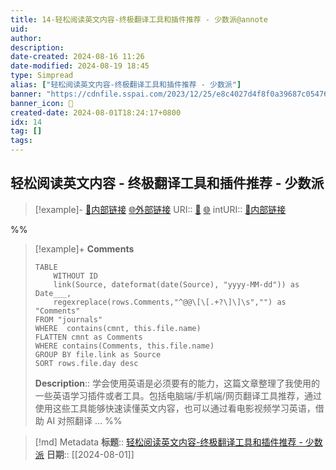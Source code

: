 ```yaml
---
title: 14-轻松阅读英文内容-终极翻译工具和插件推荐 - 少数派@annote
uid: 
author: 
description: 
date-created: 2024-08-16 11:26
date-modified: 2024-08-19 18:45
type: Simpread
alias: ["轻松阅读英文内容-终极翻译工具和插件推荐 - 少数派"]
banner: "https://cdnfile.sspai.com/2023/12/25/e8c4027d4f8f0a39687c05476237f252.png "
banner_icon: 🔖
created-date: 2024-08-01T18:24:17+0800
idx: 14
tag: []
tags: 
---
```


## 轻松阅读英文内容 - 终极翻译工具和插件推荐 - 少数派

> [!example]- [🧷内部链接](<http://localhost:7026/unread/14>) [🌐外部链接](<https://neo-static.sspai.com/post/85318>)
> URI:: [🧷](<http://localhost:7026/unread/14>) [🌐](<https://neo-static.sspai.com/post/85318>)
> intURI:: [🧷内部链接](<http://localhost:7026/reading/14>)

%%

> [!example]+ **Comments**
>
> ```dataview
> TABLE 
>     WITHOUT ID
>     link(Source, dateformat(date(Source), "yyyy-MM-dd")) as Date___, 
>     regexreplace(rows.Comments,"^@@\[\[.+?\]\]\s","") as "Comments"
> FROM "journals"
> WHERE  contains(cmnt, this.file.name)
> FLATTEN cmnt as Comments
> WHERE contains(Comments, this.file.name)
> GROUP BY file.link as Source
> SORT rows.file.day desc
> ```
>  **Description**:: 学会使用英语是必须要有的能力，这篇文章整理了我使用的一些英语学习插件或者工具。包括电脑端/手机端/网页翻译工具推荐，通过使用这些工具能够快速读懂英文内容，也可以通过看电影视频学习英语，借助 AI 对照翻译 …
%%

> [!md] Metadata
> **标题**:: [轻松阅读英文内容-终极翻译工具和插件推荐 - 少数派](https://neo-static.sspai.com/post/85318)
> **日期**:: [[2024-08-01]]
